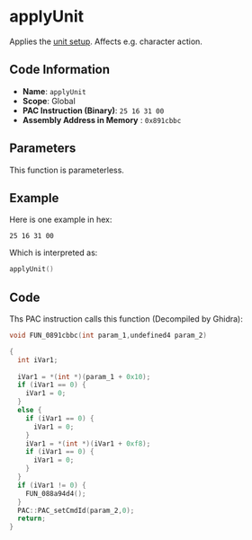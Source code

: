 # applyUnit

Applies the [unit setup](./setupunit.md). Affects e.g. character action.

## Code Information

- **Name**: `applyUnit`
- **Scope**: Global
- **PAC Instruction (Binary)**: `25 16 31 00`
- **Assembly Address in Memory** : `0x891cbbc`

## Parameters

This function is parameterless.


## Example

Here is one example in hex:

```25 16 31 00```

Which is interpreted as:

```c
applyUnit()
```

## Code

Ths PAC instruction calls this function (Decompiled by Ghidra):

```c
void FUN_0891cbbc(int param_1,undefined4 param_2)

{
  int iVar1;
  
  iVar1 = *(int *)(param_1 + 0x10);
  if (iVar1 == 0) {
    iVar1 = 0;
  }
  else {
    if (iVar1 == 0) {
      iVar1 = 0;
    }
    iVar1 = *(int *)(iVar1 + 0xf8);
    if (iVar1 == 0) {
      iVar1 = 0;
    }
  }
  if (iVar1 != 0) {
    FUN_088a94d4();
  }
  PAC::PAC_setCmdId(param_2,0);
  return;
}
```

